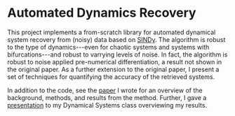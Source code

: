 # Automated Dynamics Recovery 
This project implements a from-scratch library for automated dynamical system recovery from (noisy) data based on [SINDy](https://arxiv.org/abs/1509.03580). 
The algorithm is robust to the type of dynamics---even for chaotic systems and systems with bifurcations---and robust to varrying levels of noise. In fact, the algorithm is robust to noise applied pre-numerical differentiation, a result not shown in the original paper. 
As a further extension to the original paper, I present a set of techniques for quantifying the accuracy of the retrieved systems.

In addition to the code, see the [paper](Paper/main.pdf) I wrote for an overview of the background, methods, and results from the method. Further, I gave a [presentation](Presentation/main.pdf) to my Dynamical Systems class overviewing my results. 


